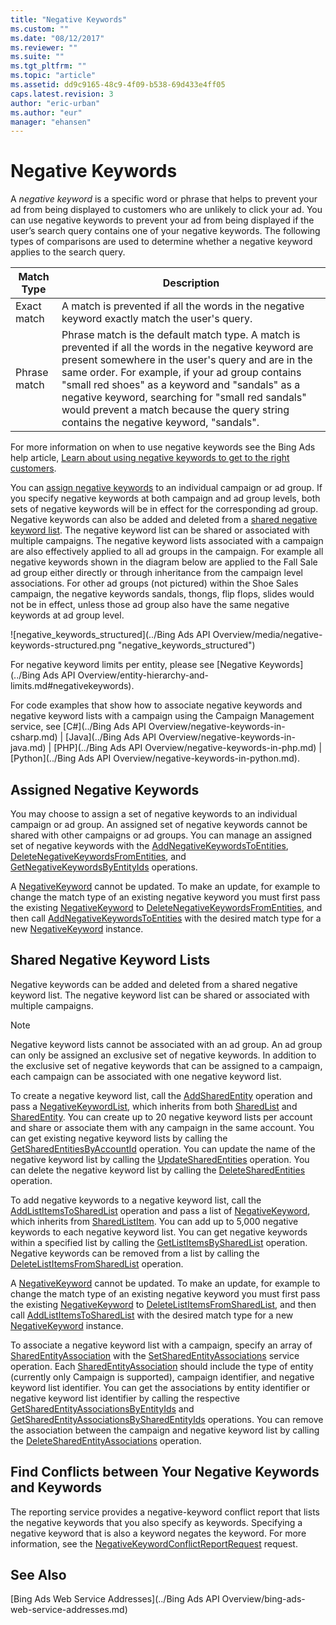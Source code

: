 ```yaml
---
title: "Negative Keywords"
ms.custom: ""
ms.date: "08/12/2017"
ms.reviewer: ""
ms.suite: ""
ms.tgt_pltfrm: ""
ms.topic: "article"
ms.assetid: dd9c9165-48c9-4f09-b538-69d433e4ff05
caps.latest.revision: 3
author: "eric-urban"
ms.author: "eur"
manager: "ehansen"
---
```

# Negative Keywords
A *negative keyword* is a specific word or phrase that helps to prevent your ad from being displayed to customers who are unlikely to click your ad. You can use negative keywords to prevent your ad from being displayed if the user’s search query contains one of your negative keywords. The following types of comparisons are used to determine whether a negative keyword applies to the search query.

|Match Type|Description|
|--------------|---------------|
|Exact match|A match is prevented if all the words in the negative keyword exactly match the user's query.|
|Phrase match|Phrase match is the default match type. A match is prevented if all the words in the negative keyword are present somewhere in the user's query and are in the same order. For example, if your ad group contains "small red shoes" as a keyword and "sandals" as a negative keyword, searching for "small red sandals" would prevent a match because the query string contains the negative keyword, "sandals".|
For more information on when to use negative keywords see the Bing Ads help article, [Learn about using negative keywords to get to the right customers](http://help.bingads.microsoft.com/apex/index/3/en-us/51014).

You can [assign negative keywords](#assignednegativekeywords) to an individual campaign or ad group. If you specify negative keywords at both campaign and ad group levels, both sets of negative keywords will be in effect for the corresponding ad group. Negative keywords can also be added and deleted from a [shared negative keyword list](#sharednegativekeywordlists). The negative keyword list can be shared or associated with multiple campaigns. The negative keyword lists associated with a campaign are also effectively applied to all ad groups in the campaign. For example all negative keywords shown in the diagram below are applied to the Fall Sale ad group either directly or through inheritance from the campaign level associations. For other ad groups (not pictured) within the Shoe Sales campaign, the negative keywords sandals, thongs, flip flops, slides would not be in effect, unless those ad group also have the same negative keywords at ad group level.

![negative_keywords_structured](../Bing Ads API Overview/media/negative-keywords-structured.png "negative_keywords_structured")

For negative keyword limits per entity, please see [Negative Keywords](../Bing Ads API Overview/entity-hierarchy-and-limits.md#negativekeywords).

For code examples that show how to associate negative keywords and negative keyword lists with a campaign using the Campaign Management service, see [C&#35;](../Bing Ads API Overview/negative-keywords-in-csharp.md) | [Java](../Bing Ads API Overview/negative-keywords-in-java.md) | [PHP](../Bing Ads API Overview/negative-keywords-in-php.md) | [Python](../Bing Ads API Overview/negative-keywords-in-python.md).

## <a name="assignednegativekeywords"></a>Assigned Negative Keywords
You may choose to assign a set of negative keywords to an individual campaign or ad group. An assigned set of negative keywords cannot be shared with other campaigns or ad groups. You can manage an assigned set of negative keywords with the [AddNegativeKeywordsToEntities](https://msdn.microsoft.com/en-us/library/dn743724.aspx), [DeleteNegativeKeywordsFromEntities](https://msdn.microsoft.com/en-us/library/dn743725.aspx), and [GetNegativeKeywordsByEntityIds](https://msdn.microsoft.com/en-us/library/dn743730.aspx) operations.

A [NegativeKeyword](https://msdn.microsoft.com/en-us/library/dn743739.aspx) cannot be updated. To make an update, for example to change the match type of an existing negative keyword you must first pass the existing [NegativeKeyword](https://msdn.microsoft.com/en-us/library/dn743739.aspx) to [DeleteNegativeKeywordsFromEntities](https://msdn.microsoft.com/en-us/library/dn743725.aspx), and then call [AddNegativeKeywordsToEntities](https://msdn.microsoft.com/en-us/library/dn743724.aspx) with the desired match type for a new [NegativeKeyword](https://msdn.microsoft.com/en-us/library/dn743739.aspx) instance.

## <a name="sharednegativekeywordlists"></a>Shared Negative Keyword Lists
Negative keywords can be added and deleted from a shared negative keyword list. The negative keyword list can be shared or associated with multiple campaigns.

> [!NOTE]
> Negative keyword lists cannot be associated with an ad group. An ad group can only be assigned an exclusive set of negative keywords. In addition to the exclusive set of negative keywords that can be assigned to a campaign, each campaign can be associated with one negative keyword list.

To create a negative keyword list, call the [AddSharedEntity](https://msdn.microsoft.com/en-us/library/dn743722.aspx) operation and pass a [NegativeKeywordList](https://msdn.microsoft.com/en-us/library/dn743737.aspx), which inherits from both [SharedList](https://msdn.microsoft.com/en-us/library/dn743734.aspx) and [SharedEntity](https://msdn.microsoft.com/en-us/library/dn743735.aspx). You can create up to 20 negative keyword lists per account and share or associate them with any campaign in the same account. You can get existing negative keyword lists by calling the [GetSharedEntitiesByAccountId](https://msdn.microsoft.com/en-us/library/dn743728.aspx) operation. You can update the name of the negative keyword list by calling the [UpdateSharedEntities](https://msdn.microsoft.com/en-us/library/dn743732.aspx) operation. You can delete the negative keyword list by calling the [DeleteSharedEntities](https://msdn.microsoft.com/en-us/library/dn743726.aspx) operation.

To add negative keywords to a negative keyword list, call the [AddListItemsToSharedList](https://msdn.microsoft.com/en-us/library/dn743721.aspx) operation and pass a list of [NegativeKeyword](https://msdn.microsoft.com/en-us/library/dn743739.aspx), which inherits from [SharedListItem](https://msdn.microsoft.com/en-us/library/dn743738.aspx). You can add up to 5,000 negative keywords to each negative keyword list. You can get negative keywords within a specified list by calling the [GetListItemsBySharedList](https://msdn.microsoft.com/en-us/library/dn743729.aspx) operation. Negative keywords can be removed from a list by calling the [DeleteListItemsFromSharedList](https://msdn.microsoft.com/en-us/library/dn743723.aspx) operation.

A [NegativeKeyword](https://msdn.microsoft.com/en-us/library/dn743739.aspx) cannot be updated. To make an update, for example to change the match type of an existing negative keyword you must first pass the existing [NegativeKeyword](https://msdn.microsoft.com/en-us/library/dn743739.aspx) to [DeleteListItemsFromSharedList](https://msdn.microsoft.com/en-us/library/dn743723.aspx), and then call [AddListItemsToSharedList](https://msdn.microsoft.com/en-us/library/dn743721.aspx) with the desired match type for a new [NegativeKeyword](https://msdn.microsoft.com/en-us/library/dn743739.aspx) instance.

To associate a negative keyword list with a campaign, specify an array of [SharedEntityAssociation](https://msdn.microsoft.com/en-us/library/dn743769.aspx) with the [SetSharedEntityAssociations](https://msdn.microsoft.com/en-us/library/dn743780.aspx) service operation. Each [SharedEntityAssociation](https://msdn.microsoft.com/en-us/library/dn743769.aspx) should include the type of entity (currently only Campaign is supported), campaign identifier, and negative keyword list identifier. You can get the associations by entity identifier or negative keyword list identifier by calling the respective [GetSharedEntityAssociationsByEntityIds](https://msdn.microsoft.com/en-us/library/dn743771.aspx) and [GetSharedEntityAssociationsBySharedEntityIds](https://msdn.microsoft.com/en-us/library/dn743773.aspx) operations. You can remove the association between the campaign and negative keyword list by calling the [DeleteSharedEntityAssociations](https://msdn.microsoft.com/en-us/library/dn743727.aspx) operation.

## Find Conflicts between Your Negative Keywords and Keywords
The reporting service provides a negative-keyword conflict report that lists the negative keywords that you also specify as keywords. Specifying a negative keyword that is also a keyword negates the keyword. For more information, see the [NegativeKeywordConflictReportRequest](https://msdn.microsoft.com/en-us/library/hh560534.aspx) request.

## See Also
[Bing Ads Web Service Addresses](../Bing Ads API Overview/bing-ads-web-service-addresses.md)

